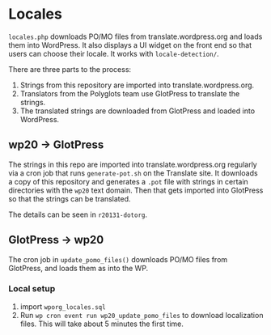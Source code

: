 # Locales

`locales.php` downloads PO/MO files from translate.wordpress.org and loads them into WordPress. It also displays a UI widget on the front end so that users can choose their locale. It works with `locale-detection/`.

There are three parts to the process:

1. Strings from this repository are imported into translate.wordpress.org.
1. Translators from the Polyglots team use GlotPress to translate the strings.
1. The translated strings are downloaded from GlotPress and loaded into WordPress.


## wp20 -> GlotPress

The strings in this repo are imported into translate.wordpress.org regularly via a cron job that runs `generate-pot.sh` on the Translate site. It downloads a copy of this repository and generates a `.pot` file with strings in certain directories with the `wp20` text domain. Then that gets imported into GlotPress so that the strings can be translated.

The details can be seen in `r20131-dotorg`.


## GlotPress -> wp20

The cron job in `update_pomo_files()` downloads PO/MO files from GlotPress, and loads them as into the WP.

### Local setup

1. import `wporg_locales.sql`
1. Run `wp cron event run wp20_update_pomo_files` to download localization files. This will take about 5 minutes the first time.
